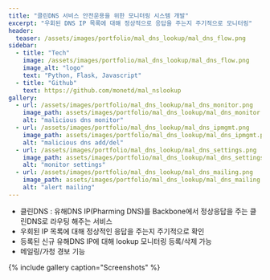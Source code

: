 ```yaml
---
title: "클린DNS 서비스 안전운용을 위한 모니터링 시스템 개발"
excerpt: "우회된 DNS IP 목록에 대해 정상적으로 응답을 주는지 주기적으로 모니터링"
header:
  teaser: /assets/images/portfolio/mal_dns_lookup/mal_dns_flow.png
sidebar:
  - title: "Tech"
    image: /assets/images/portfolio/mal_dns_lookup/mal_dns_flow.png
    image_alt: "logo"
    text: "Python, Flask, Javascript"
  - title: "Github"
    text: https://github.com/monetd/mal_nslookup
gallery:
  - url: /assets/images/portfolio/mal_dns_lookup/mal_dns_monitor.png
    image_path: assets/images/portfolio/mal_dns_lookup/mal_dns_monitor.png
    alt: "malicious dns monitor"
  - url: /assets/images/portfolio/mal_dns_lookup/mal_dns_ipmgmt.png
    image_path: assets/images/portfolio/mal_dns_lookup/mal_dns_ipmgmt.png
    alt: "malicious dns add/del"
  - url: /assets/images/portfolio/mal_dns_lookup/mal_dns_settings.png
    image_path: assets/images/portfolio/mal_dns_lookup/mal_dns_settings.png
    alt: "monitor settings"
  - url: /assets/images/portfolio/mal_dns_lookup/mal_dns_mailing.png
    image_path: assets/images/portfolio/mal_dns_lookup/mal_dns_mailing.png
    alt: "alert mailing"
---
```


- 클린DNS : 유해DNS IP(Pharming DNS)를 Backbone에서 정상응답을 주는 클린DNS로 라우팅 해주는 서비스
- 우회된 IP 목록에 대해 정상적인 응답을 주는지 주기적으로 확인
- 등록된 신규 유해DNS IP에 대해 lookup 모니터링 등록/삭제 가능
- 메일링/가청 경보 기능

{% include gallery caption="Screenshots" %}
